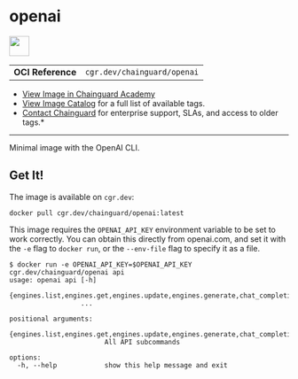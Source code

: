 <!--monopod:start-->
# openai

<!--url:start-->
<a href="https://github.com/openai/openai-python">
<!--logo:start-->
  <img src="https://storage.googleapis.com/chainguard-academy/logos/openai/logo.svg" width="36px" height="36px" />
<!--logo:end-->
</a>
<!--url:end-->

| | |
| - | - |
| **OCI Reference** | `cgr.dev/chainguard/openai` |

* [View Image in Chainguard Academy](https://edu.chainguard.dev/chainguard/chainguard-images/reference/openai/overview/)
* [View Image Catalog](https://console.enforce.dev/images/catalog) for a full list of available tags.
* [Contact Chainguard](https://www.chainguard.dev/chainguard-images) for enterprise support, SLAs, and access to older tags.*
---
<!--monopod:end-->

<!--overview:start-->
Minimal image with the OpenAI CLI.
<!--overview:end-->

<!--getting:start-->
## Get It!
The image is available on `cgr.dev`:

```
docker pull cgr.dev/chainguard/openai:latest
```
<!--getting:end-->

<!--body:start-->
This image requires the `OPENAI_API_KEY` environment variable to be set to work correctly.
You can obtain this directly from openai.com, and set it with the `-e` flag to `docker run`, or the `--env-file` flag to specify it as a file.

```shell
$ docker run -e OPENAI_API_KEY=$OPENAI_API_KEY cgr.dev/chainguard/openai api
usage: openai api [-h]
                  {engines.list,engines.get,engines.update,engines.generate,chat_completions.create,completions.create,deployments.list,deployments.get,deployments.delete,deployments.create,models.list,models.get,models.delete,files.create,files.get,files.delete,files.list,fine_tunes.list,fine_tunes.create,fine_tunes.get,fine_tunes.results,fine_tunes.events,fine_tunes.follow,fine_tunes.cancel,fine_tunes.delete,image.create,image.create_edit,image.create_variation,audio.transcribe,audio.translate}
                  ...

positional arguments:
  {engines.list,engines.get,engines.update,engines.generate,chat_completions.create,completions.create,deployments.list,deployments.get,deployments.delete,deployments.create,models.list,models.get,models.delete,files.create,files.get,files.delete,files.list,fine_tunes.list,fine_tunes.create,fine_tunes.get,fine_tunes.results,fine_tunes.events,fine_tunes.follow,fine_tunes.cancel,fine_tunes.delete,image.create,image.create_edit,image.create_variation,audio.transcribe,audio.translate}
                        All API subcommands

options:
  -h, --help            show this help message and exit
```
<!--body:end-->

